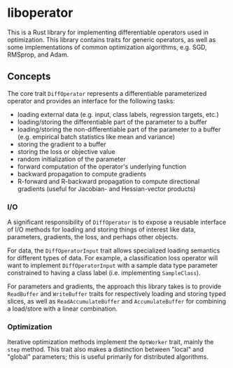 # liboperator

This is a Rust library for implementing differentiable operators used in
optimization. This library contains traits for generic operators, as well as
some implementations of common optimization algorithms, e.g. SGD, RMSprop, and
Adam.

## Concepts

The core trait `DiffOperator` represents a differentiable parameterized operator
and provides an interface for the following tasks:

- loading external data (e.g. input, class labels, regression targets, etc.)
- loading/storing the differentiable part of the parameter to a buffer
- loading/storing the non-differentiable part of the parameter to a buffer
  (e.g. empirical batch statistics like mean and variance)
- storing the gradient to a buffer
- storing the loss or objective value
- random initialization of the parameter
- forward computation of the operator's underlying function
- backward propagation to compute gradients
- R-forward and R-backward propagation to compute directional gradients (useful
  for Jacobian- and Hessian-vector products)

### I/O

A significant responsibility of `DiffOperator` is to expose a reusable interface
of I/O methods for loading and storing things of interest like data, parameters,
gradients, the loss, and perhaps other objects.

For data, the `DiffOperatorInput` trait allows specialized loading semantics for
different types of data. For example, a classification loss operator will want
to implement `DiffOperatorInput` with a sample data type parameter constrained
to having a class label (i.e. implementing `SampleClass`).

For parameters and gradients, the approach this library takes is to provide
`ReadBuffer` and `WriteBuffer` traits for respectively loading and storing
typed slices, as well as `ReadAccumulateBuffer` and `AccumulateBuffer` for
combining a load/store with a linear combination.

### Optimization

Iterative optimization methods implement the `OptWorker` trait, mainly the
`step` method. This trait also makes a distinction between "local" and "global"
parameters; this is useful primarily for distributed algorithms.
